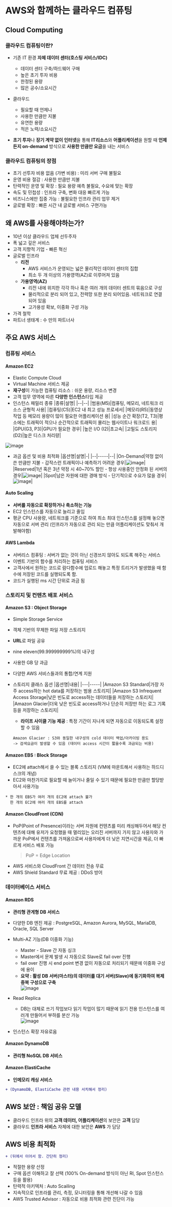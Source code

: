 # AWS와 함께하는 클라우드 컴퓨팅
## Cloud Computing
### 클라우드 컴퓨팅이란?
- 기존 IT 환경 **자체 데이터 센터(호스팅 서비스/IDC)**
  - 데이터 센터 구축/하드웨어 구매
  - 높은 초기 투자 비용
  - 한정된 용량
  - 많은 공수/소요시간 
- 클라우드
  - 필요할 때 언제나
  - 사용한 만큼만 지불
  - 유연한 용량
  - 적은 노력/소요시간

- **초기 투자**나 **장기 계약 없이 인터넷**을 통해 **IT리소스**와 **어플리케이션**을 원할 때 **언제든지 on-demand** 방식으로 **사용한 만큼만 요금**을 내는 서비스

### 클라우드 컴퓨팅의 장점
- 초기 선투자 비용 없음 (가변 비용) : 미리 서버 구매 불필요
- 운영 비용 절감 : 사용한 만큼만 지불
- 탄력적인 운영 및 확장 : 필요 용량 예측 불필요, 수요에 맞는 확장
- 속도 및 민첩성 : 인프라 구축, 변화 대응 빠르게 가능
- 비즈니스에만 집중 가능 : 불필요한 인프라 관리 업무 제거
- 글로벌 확장 : 빠른 시간 내 글로벌 서비스 구현가능

## 왜 AWS를 사용해야하는가?
- 10년 이상 클라우드 업체 선두주자
- 폭 넓고 깊은 서비스
- 고객 지향적 기업 - 빠른 혁신
- 글로벌 인프라
  - **리전**
    - AWS 서비스가 운영되는 넓은 물리적인 데이터 센터의 집합
    - 최소 두 개 이상의 가용영역(AZ)로 이루어져 있음
  - **가용영역(AZ)**
    - 리전 내에 위치한 각각 하나 혹은 여러 개의 데이터 센트의 묶음으로 구성
    - 물리적으로 분리 되어 있고, 전력망 또한 분리 되어있음. 네트워크로 연결 되어 있음
    - 고가용성 확보, 이중화 구성 가능
- 가격 철학
- 파트너 생태계 : 수 만의 파트너사

## 주요 AWS 서비스
### 컴퓨팅 서비스
#### Amazon EC2
- Elastic Compute Cloud
- Virtual Machine 서비스 제공
- **재구성**이 가능한 컴퓨팅 리소스 : 쉬운 용량, 리소스 변경
- 고객 업무 영역에 따른 **다양한 인스턴스**타입 제공
- 인스턴스 패밀리 종류
   |종류|설명|
   |--|--|
   |범용(M5)|컴퓨팅, 메모리, 네트워크 리소스 균형적 사용|
   |컴퓨팅(C5)|EC2 내 최고 성능 프로세서|
   |메모리(R5)|동영상 작업 등 메모리 용량이 많이 필요한 어플리케이션 용|
   |성능 순간 확장(T2, T3)|평소에는 트래픽이 적으나 순간적으로 트래픽이 몰리는 웹사이트나 워크로드 용|
   |GPU(G3, P3)|GPU가 필요한 경우|
   |높은 I/O (I2)|초고속|
   |고밀도 스토리지(D2)|높은 디스크 처리량|
  
![image](https://user-images.githubusercontent.com/79209568/166398099-310758ff-ab1d-4296-a8f9-374d3af97105.png)
- 과금 옵션 및 비용 최적화
  |옵션명|설명|-|
  |--|-----|--|
  |On-Demand|약정 없이 쓴 만큼만 지불 - 갑작스런 트래픽이나 예측하기 어려운 경우|![image](https://user-images.githubusercontent.com/79209568/166398862-27ab3bcf-c121-479d-a0a4-307fed9310ca.png)|
  |Reserved|1년 혹은 3년 약정 시 40~70% 할인 - 항상 사용중인 안정화 된 서버의 경우|![image](https://user-images.githubusercontent.com/79209568/166399067-32c696ac-5771-4bb1-93f4-ec0ce0d99eae.png)|
  |Spot|남은 자원에 대한 경매 방식 - 단기적으로 수요가 많을 경우|![image](https://user-images.githubusercontent.com/79209568/166399471-47292889-b4a1-4a76-9f1d-f4f345c8c947.png)|

#### Auto Scaling
- **서버를 자동으로 확장하거나 축소하는 기능**
- EC2 인스턴스를 자동으로 늘리고 줄임
- 평균 CPU 사용량, 네트워크를 기준으로 하여 최소 최대 인스턴스를 설정해 놓으면 자동으로 서버 관리 (인프라가 자동으로 관리 되는 만큼 어플리케이션도 맞춰서 개발해야함)
#### AWS Lambda
- 서버리스 컴퓨팅 : 서버가 없는 것이 아닌 신경쓰지 않아도 되도록 해주는 서비스
- 이벤트 기반의 함수를 처리하는 컴퓨팅 서비스
- 고객사에서 원하는 코드로 람다함수에 업로드 해놓고 특정 트리거가 발생했을 때 함수에 저장된 코드를 실행되도록 함.
- 코드가 실행된 ms 시간 단위로 과금 됨

### 스토리지 및 컨텐츠 배포 서비스
#### Amazon S3 : Object Storage
- Simple Storage Service
- 객체 기반의 무제한 파일 저장 스토리지
- **URL**로 파일 공유
- nine eleven(99.999999999%)의 내구성
- 사용한 GB 당 과금
- 다양한 AWS 서비스들과의 통합/연계 지원
- 스토리지 클래스 옵션
  |옵션명|내용|
  |---|-----|
  |Amazon S3 Standard|가장 자주 access하는 hot data를 저장하는 범용 스토리지|
  |Amazon S3 Infrequent Access Storage|낮은 빈도로 access하는 데이터들을 저장하는 스토리지|
  |Amazon Glacier|더욱 낮은 빈도로 access하거나 단순히 저장만 하는 로그 기록 등을 저장하는 스토리지|
  - **라이프 사이클 기능 제공** : 특정 기간이 지나게 되면 자동으로 이동되도록 설정할 수 있음
  
  ```
  Amazon Glacier : S3와 동일한 내구성의 cold 데이터 백업/아카이빙 용도
  -> 검색요금이 발생할 수 있음 (데이터 access 시간이 짧을수록 과금되는 비용)
  ```
#### Amazon EBS : Block Storage
- EC2에 attach해서 쓸 수 있는 블록 스토리지 (VM에 마운트해서 사용하는 하드디스크의 개념)
- EC2와 마찬가지로 필요할 때 늘이거나 줄일 수 있기 때문에 필요한 만큼만 할당받아서 사용가능
```
* 한 개의 EBS가 여러 개의 EC2에 attach 불가
  한 개의 EC2에 여러 개의 EBS를 attach 
```

#### Amazon CloudFront (CDN)
- PoP(Point of Presence)이라는 서버 자원에 컨텐츠를 미리 캐싱해두어서 해당 컨텐츠에 대해 유저가 요청했을 때 멀리있는 오리진 서버까지 가지 않고 사용자와 가까운 PoP에서 컨텐츠를 가져옴으로써 사용자에게 더 낮은 지연시간을 제공, 더 빠르게 서비스 배포 가능
  > PoP = Edge Location
- AWS 서비스와 CloudFront 간 데이터 전송 무료
- AWS Shield Standard 무료 제공 : DDoS 방어


### 데이터베이스 서비스
#### Amazon RDS
- **관리형 관게형 DB 서비스**
- 다양한 DB 엔진 제공 : PostgreSQL, Amazon Aurora, MySQL, MariaDB, Oracle, SQL Server
- Multi-AZ 기능(DB 이중화 기능)
  - Master - Slave 간 자동 싱크
  - Master에서 문제 발생 시 자동으로 Slave로 fail over 진행
  - fail over 진행 시 end point 변경 없이 자동으로 처리되기 때문에 이중화 구성에 용이
  - **요약 : 활성 DB 서버(마스터)의 데이터를 대기 서버(Slave)에 동기화하여 복제 중복 구성으로 구축**  
  ![image](https://user-images.githubusercontent.com/79209568/166410475-4175e7cb-fa24-4d80-882a-7d00092e92bd.png)
  
- Read Replica
  - DB는 대체로 쓰기 작업보다 읽기 작업이 많기 때문에 읽기 전용 인스턴스를 여러개 만들어서 부하를 분산 가능  
  ![image](https://user-images.githubusercontent.com/79209568/166410565-9af64ea5-e64a-4e08-9706-f8fb4214c510.png)
- 인스턴스 확장 자유로움 
#### Amazon DynamoDB
- **관리형 NoSQL DB 서비스**

#### Amazon ElastiCache
- **인메모리 캐싱 서비스**

```diff
+ (DynamoDB, ElastiCache 관련 내용 서치해서 정리)
```

## AWS 보안 : 책임 공유 모델
- 클라우드 인프라 위의 **고객 데이터, 어플리케이션**의 보안은 **고객** 담당
- 클라우드 **인프라 서비스** 자체에 대한 보안은 **AWS** 가 담당

## AWS 비용 최적화
```diff
+ (뒤에서 이어서 함. 간단히 정리)
```
- 적절한 용량 산정
- 구매 옵션 이해하고 잘 선택 (100% On-demand 방식이 아닌 RI, Spot 인스턴스 등을 활용)
- 탄력적 아키텍처 : Auto Scailing
- 지속적으로 인프라를 관리, 측정, 모니터링을 통해 개선해 나갈 수 있음 
- AWS Trusted Advisor : 자동으로 비용 최적화 관련 진단이 가능


